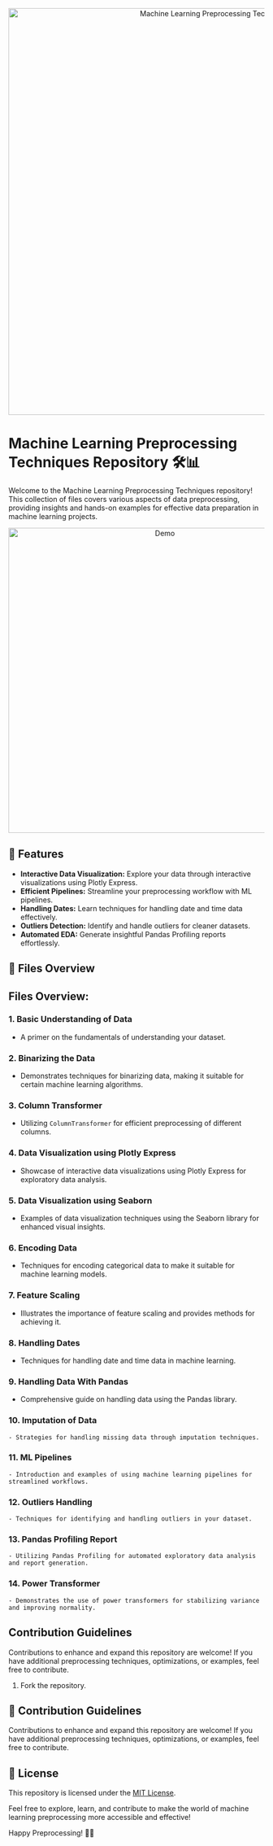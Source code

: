 <p align="center">
  <img src="https://your-image-url.com/cover-image.png" alt="Machine Learning Preprocessing Techniques" width="800">
</p>

# Machine Learning Preprocessing Techniques Repository 🛠️📊

Welcome to the Machine Learning Preprocessing Techniques repository! This collection of files covers various aspects of data preprocessing, providing insights and hands-on examples for effective data preparation in machine learning projects.

<div align="center">
  <img src="https://your-image-url.com/demo.gif" alt="Demo" width="600">
</div>

## 🚀 Features

- **Interactive Data Visualization:** Explore your data through interactive visualizations using Plotly Express.
- **Efficient Pipelines:** Streamline your preprocessing workflow with ML pipelines.
- **Handling Dates:** Learn techniques for handling date and time data effectively.
- **Outliers Detection:** Identify and handle outliers for cleaner datasets.
- **Automated EDA:** Generate insightful Pandas Profiling reports effortlessly.

## 📂 Files Overview
## Files Overview:

### 1. Basic Understanding of Data
   - A primer on the fundamentals of understanding your dataset.

### 2. Binarizing the Data
   - Demonstrates techniques for binarizing data, making it suitable for certain machine learning algorithms.

### 3. Column Transformer
   - Utilizing `ColumnTransformer` for efficient preprocessing of different columns.

### 4. Data Visualization using Plotly Express
   - Showcase of interactive data visualizations using Plotly Express for exploratory data analysis.

### 5. Data Visualization using Seaborn
   - Examples of data visualization techniques using the Seaborn library for enhanced visual insights.

### 6. Encoding Data
   - Techniques for encoding categorical data to make it suitable for machine learning models.

### 7. Feature Scaling
   - Illustrates the importance of feature scaling and provides methods for achieving it.

### 8. Handling Dates
   - Techniques for handling date and time data in machine learning.

### 9. Handling Data With Pandas
   - Comprehensive guide on handling data using the Pandas library.

### 10. Imputation of Data
    - Strategies for handling missing data through imputation techniques.

### 11. ML Pipelines
    - Introduction and examples of using machine learning pipelines for streamlined workflows.

### 12. Outliers Handling
    - Techniques for identifying and handling outliers in your dataset.

### 13. Pandas Profiling Report
    - Utilizing Pandas Profiling for automated exploratory data analysis and report generation.

### 14. Power Transformer
    - Demonstrates the use of power transformers for stabilizing variance and improving normality.

## Contribution Guidelines

Contributions to enhance and expand this repository are welcome! If you have additional preprocessing techniques, optimizations, or examples, feel free to contribute.

1. Fork the repository.


## 🌟 Contribution Guidelines


Contributions to enhance and expand this repository are welcome! If you have additional preprocessing techniques, optimizations, or examples, feel free to contribute.

## 📄 License

This repository is licensed under the [MIT License](LICENSE).

Feel free to explore, learn, and contribute to make the world of machine learning preprocessing more accessible and effective!

Happy Preprocessing! 🚀🧠
